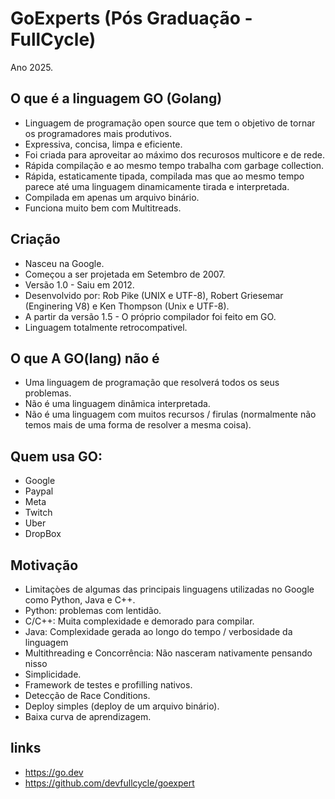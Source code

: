 # GoExperts (Pós Graduação - FullCycle)

Ano 2025.

## O que é a linguagem GO (Golang)

- Linguagem de programação open source que tem o objetivo de tornar os programadores mais produtivos.
- Expressiva, concisa, limpa e eficiente.
- Foi criada para aproveitar ao máximo dos recurosos multicore e de rede.
- Rápida compilação e ao mesmo tempo trabalha com garbage collection.
- Rápida, estaticamente tipada, compilada mas que ao mesmo tempo parece até uma linguagem dinamicamente tirada e interpretada.
- Compilada em apenas um arquivo binário.
- Funciona muito bem com Multitreads.

## Criação

- Nasceu na Google.
- Começou a ser projetada em Setembro de 2007.
- Versão 1.0 - Saiu em 2012.
- Desenvolvido por: Rob Pike (UNIX e UTF-8), Robert Griesemar (Enginering V8) e Ken Thompson (Unix e UTF-8).
- A partir da versão 1.5 - O próprio compilador foi feito em GO.
- Linguagem totalmente retrocompativel.

## O que A GO(lang) não é

- Uma linguagem de programação que resolverá todos os seus problemas.
- Não é uma linguagem dinâmica interpretada.
- Não é uma linguagem com muitos recursos / firulas (normalmente não temos mais de uma forma de resolver a mesma coisa).

## Quem usa GO:

- Google
- Paypal
- Meta
- Twitch
- Uber
- DropBox

## Motivação

- Limitaçòes de algumas das principais linguagens utilizadas no Google como Python, Java e C++.
- Python: problemas com lentidão.
- C/C++: Muita complexidade e demorado para compilar.
- Java: Complexidade gerada ao longo do tempo / verbosidade da linguagem
- Multithreading e Concorrência: Não nasceram nativamente pensando nisso
- Simplicidade.
- Framework de testes e profilling nativos.
- Detecção de Race Conditions.
- Deploy simples (deploy de um arquivo binário).
- Baixa curva de aprendizagem.

## links

- https://go.dev
- https://github.com/devfullcycle/goexpert
